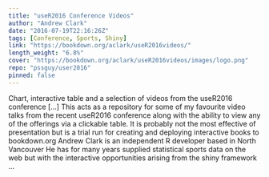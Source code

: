 ```yaml
---
title: "useR2016 Conference Videos"
author: "Andrew Clark"
date: "2016-07-19T22:16:26Z"
tags: [Conference, Sports, Shiny]
link: "https://bookdown.org/aclark/useR2016videos/"
length_weight: "6.8%"
cover: "https://bookdown.org/aclark/useR2016videos/images/logo.png"
repo: "pssguy/user2016"
pinned: false
---
```


Chart, interactive table and a selection of videos from the useR2016 conference [...] This acts as a repository for some of my favourite video talks from the recent useR2016 conference along with the ability to view any of the offerings via a clickable table. It is probably not the most effective of presentation but is a trial run for creating and deploying interactive books to bookdown.org Andrew Clark is an independent R developer based in North Vancouver He has for many years supplied statistical sports data on the web but with the interactive opportunities arising from the shiny framework  ...
